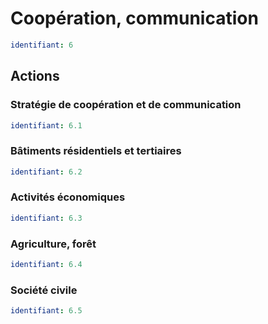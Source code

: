 # Coopération, communication
```yaml
identifiant: 6
```
## Actions
### Stratégie de coopération et de communication
```yaml
identifiant: 6.1
```

### Bâtiments résidentiels et tertiaires
```yaml
identifiant: 6.2
```

### Activités économiques
```yaml
identifiant: 6.3
```

### Agriculture, forêt
```yaml
identifiant: 6.4
```

### Société civile
```yaml
identifiant: 6.5
```

